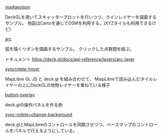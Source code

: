 
[readgeojson](./readgeojson)

DeckGLを用いてスキャッタープロットを行いつつ、ラインレイヤーを描画するサンプル。
地図はCartoを通じてOSMを利用する。(XYZタイルも利用できるけど)



[arc](./arc)


弧を描くリボンを描画するサンプル。
クリックした点群間を結ぶ。


ドキュメント
https://deck.gl/docs/api-reference/layers/arc-layer


[syncrotete-hover](./syncrotete-hover)

MapLibre GL JS と deck.gl を組み合わせて、
MaipLibreで読み込んだタイルレイヤーの上にDeckGLの地物レイヤーを重ねている様子



[button-overlay](./button-overlay)

deck.glの操作パネルを作る例


[sync-rotete+change-background](./sync-rotete+change-background)

deck.glとMapLibreのコントロールを同期させつつ、ベースマップのコントロールをパネルで行えるようにしている。